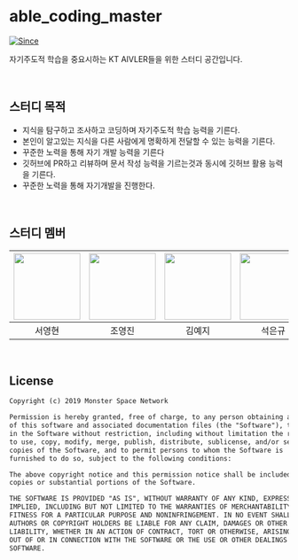 # able_coding_master

[![Since](https://img.shields.io/badge/since-2024.09.18-333333.svg)]([https://github.com/aivle33-dev-study/cs-study](https://github.com/our-study/able_coding_master))

자기주도적 학습을 중요시하는 KT AIVLER들을 위한 스터디 공간입니다.

<br>

## 스터디 목적

- 지식을 탐구하고 조사하고 코딩하며 자기주도적 학습 능력을 기른다.
- 본인이 알고있는 지식을 다른 사람에게 명확하게 전달할 수 있는 능력을 기른다.
- 꾸준한 노력을 통해 자기 개발 능력을 기른다
- 깃허브에 PR하고 리뷰하며 문서 작성 능력을 기르는것과 동시에 깃허브 활용 능력을 기른다.
- 꾸준한 노력을 통해 자기개발을 진행한다.

<br>

## 스터디 멤버

| <a href="https://github.com/Lucky-SeoYounghyun"><img src="https://github.com/Lucky-SeoYounghyun.png?size=120" width="120"/></a> | <a href="https://github.com/jhy0285"><img src="https://github.com/jhy0285.png?size=120" width="120"/></a> | <a href="https://github.com/KimYe-Ji"><img src="https://github.com/KimYe-Ji.png?size=120" width="120"/></a> | <a href="https://github.com/S-EK"><img src="https://github.com/S-EK.png?size=120" width="120"/></a> | <a href="https://github.com/Ladaekyung"><img src="https://github.com/Ladaekyung.png?size=120" width="120"/></a> | <a href="https://github.com/seominse"><img src="https://github.com/seominse.png?size=120" width="120"/></a> |
|:----------------------------------------------------------------------------------------------------:|:-------------------------------------------------------------------------------:|:---------------------------------------------------------------------------------:|:---------------------------------------------------------------------:|:-------------------------------------------------------------------------------------:|:-------------------------------------------------------------------------------------:|
|                                            서영현                                                     |                                     조영진                                      |                                       김예지                                       |                               석은규                                  |                                        라대경                                          |                                        서민석                                          |



<br>

## License

```html
Copyright (c) 2019 Monster Space Network

Permission is hereby granted, free of charge, to any person obtaining a copy
of this software and associated documentation files (the "Software"), to deal
in the Software without restriction, including without limitation the rights
to use, copy, modify, merge, publish, distribute, sublicense, and/or sell
copies of the Software, and to permit persons to whom the Software is
furnished to do so, subject to the following conditions:

The above copyright notice and this permission notice shall be included in all
copies or substantial portions of the Software.

THE SOFTWARE IS PROVIDED "AS IS", WITHOUT WARRANTY OF ANY KIND, EXPRESS OR
IMPLIED, INCLUDING BUT NOT LIMITED TO THE WARRANTIES OF MERCHANTABILITY,
FITNESS FOR A PARTICULAR PURPOSE AND NONINFRINGEMENT. IN NO EVENT SHALL THE
AUTHORS OR COPYRIGHT HOLDERS BE LIABLE FOR ANY CLAIM, DAMAGES OR OTHER
LIABILITY, WHETHER IN AN ACTION OF CONTRACT, TORT OR OTHERWISE, ARISING FROM,
OUT OF OR IN CONNECTION WITH THE SOFTWARE OR THE USE OR OTHER DEALINGS IN THE
SOFTWARE.
```
